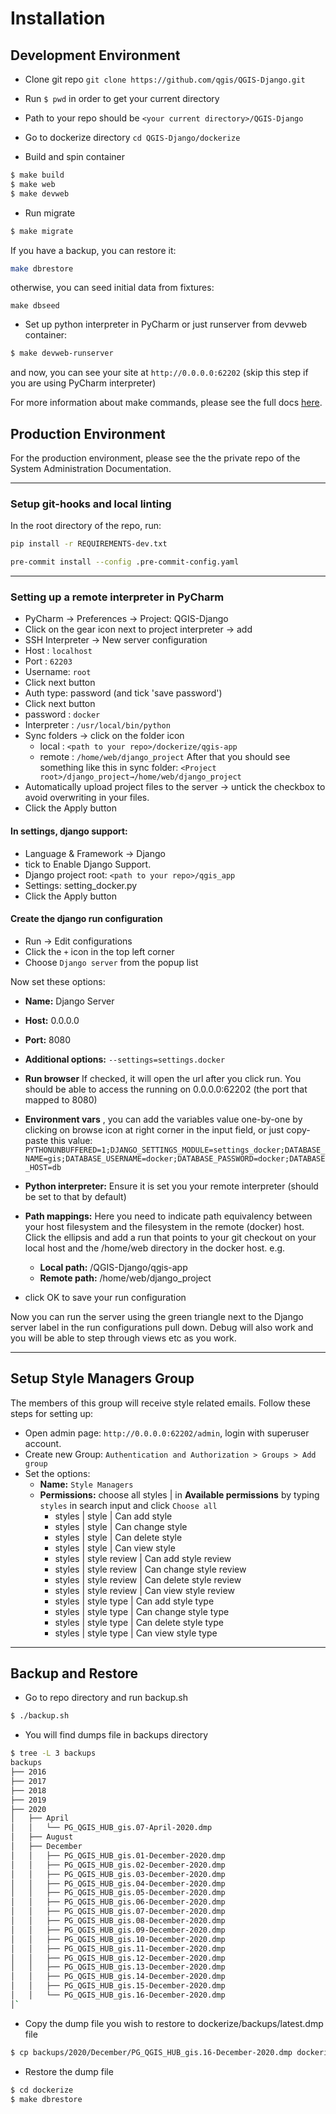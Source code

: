 # Installation

## Development Environment

- Clone git repo `git clone https://github.com/qgis/QGIS-Django.git`
- Run `$ pwd` in order to get your current directory
- Path to your repo should be `<your current directory>/QGIS-Django `
- Go to dockerize directory `cd QGIS-Django/dockerize`

- Build and spin container
```bash
$ make build
$ make web
$ make devweb
```

- Run migrate
```bash
$ make migrate
```

If you have a backup, you can restore it:

```bash
make dbrestore
```

otherwise, you can seed initial data from fixtures:
```
make dbseed
```

- Set up python interpreter in PyCharm or just runserver from devweb container:
```bash
$ make devweb-runserver
```
and now, you can see your site at `http://0.0.0.0:62202` (skip this step if you are using PyCharm interpreter)


For more information about make commands, please see the full docs [here](./dockerize/README.md).

## Production Environment
For the production environment, please see the the private repo of the System Administration Documentation.

---


### Setup git-hooks and local linting

In the root directory of the repo, run:

```bash
pip install -r REQUIREMENTS-dev.txt

pre-commit install --config .pre-commit-config.yaml
```

---

### Setting up a remote interpreter in PyCharm

- PyCharm -> Preferences -> Project: QGIS-Django
- Click on the gear icon next to project interpreter -> add
- SSH Interpreter -> New server configuration
- Host : `localhost`
- Port : `62203`
- Username: `root`
- Click next button
- Auth type: password (and tick 'save password')
- Click next button
- password : `docker`
- Interpreter : ``/usr/local/bin/python``
- Sync folders -> click on the folder icon
  - local : `<path to your repo>/dockerize/qgis-app`
  - remote : `/home/web/django_project`
  After that you should see something like this in sync folder:
   `<Project root>/django_project→/home/web/django_project`
- Automatically upload project files to the server -> untick the checkbox to avoid overwriting in your files.
- Click the Apply button


#### In settings, django support:

- Language & Framework -> Django
- tick to Enable Django Support.
- Django project root: ``<path to your repo>/qgis_app``
- Settings: setting_docker.py
- Click the Apply button

#### Create the django run configuration

- Run -> Edit configurations
- Click the `+` icon in the top left corner
- Choose ``Django server`` from the popup list

Now set these options:

* **Name:** Django Server
* **Host:** 0.0.0.0
* **Port:** 8080
* **Additional options:** ``--settings=settings.docker``
* **Run browser** If checked, it will open the url after you click run. You should be able to access the running on 0.0.0.0:62202 (the port that mapped to 8080)

* **Environment vars** , you can add the variables value one-by-one by clicking on browse icon at right corner in the input field, or just copy-paste this value:
`PYTHONUNBUFFERED=1;DJANGO_SETTINGS_MODULE=settings_docker;DATABASE_NAME=gis;DATABASE_USERNAME=docker;DATABASE_PASSWORD=docker;DATABASE_HOST=db`
* **Python interpreter:** Ensure it is set you your remote interpreter (should be
  set to that by default)

* **Path mappings:** Here you need to indicate path equivalency between your host
  filesystem and the filesystem in the remote (docker) host. Click the ellipsis
  and add a run that points to your git checkout on your local host and the
  /home/web directory in the docker host. e.g.
  * **Local path:** <path to your git repo>/QGIS-Django/qgis-app
  * **Remote path:** /home/web/django_project
* click OK to save your run configuration

Now you can run the server using the green triangle next to the Django server
label in the run configurations pull down. Debug will also work and you will be
able to step through views etc as you work.

---
## Setup Style Managers Group

The members of this group will receive style related emails.
Follow these steps for setting up:
- Open admin page: `http://0.0.0.0:62202/admin`, login with superuser account.
- Create new Group: `Authentication and Authorization > Groups > Add group`
- Set the options:
  - **Name:** `Style Managers`
  - **Permissions:**
    choose all styles | in **Available permissions** by typing `styles` in search input and click `Choose all`
    - styles | style | Can add style
    - styles | style | Can change style
    - styles | style | Can delete style
    - styles | style | Can view style
    - styles | style review | Can add style review
    - styles | style review | Can change style review
    - styles | style review | Can delete style review
    - styles | style review | Can view style review
    - styles | style type | Can add style type
    - styles | style type | Can change style type
    - styles | style type | Can delete style type
    - styles | style type | Can view style type

---
## Backup and Restore

- Go to repo directory and run backup.sh
```bash
$ ./backup.sh
```
- You will find dumps file in backups directory
```bash
$ tree -L 3 backups
backups
├── 2016
├── 2017
├── 2018
├── 2019
├── 2020
│   ├── April
│   │   └── PG_QGIS_HUB_gis.07-April-2020.dmp
│   ├── August
│   ├── December
│   │   ├── PG_QGIS_HUB_gis.01-December-2020.dmp
│   │   ├── PG_QGIS_HUB_gis.02-December-2020.dmp
│   │   ├── PG_QGIS_HUB_gis.03-December-2020.dmp
│   │   ├── PG_QGIS_HUB_gis.04-December-2020.dmp
│   │   ├── PG_QGIS_HUB_gis.05-December-2020.dmp
│   │   ├── PG_QGIS_HUB_gis.06-December-2020.dmp
│   │   ├── PG_QGIS_HUB_gis.07-December-2020.dmp
│   │   ├── PG_QGIS_HUB_gis.08-December-2020.dmp
│   │   ├── PG_QGIS_HUB_gis.09-December-2020.dmp
│   │   ├── PG_QGIS_HUB_gis.10-December-2020.dmp
│   │   ├── PG_QGIS_HUB_gis.11-December-2020.dmp
│   │   ├── PG_QGIS_HUB_gis.12-December-2020.dmp
│   │   ├── PG_QGIS_HUB_gis.13-December-2020.dmp
│   │   ├── PG_QGIS_HUB_gis.14-December-2020.dmp
│   │   ├── PG_QGIS_HUB_gis.15-December-2020.dmp
│   │   └── PG_QGIS_HUB_gis.16-December-2020.dmp
│`
```

- Copy the dump file you wish to restore to dockerize/backups/latest.dmp file
```bash
$ cp backups/2020/December/PG_QGIS_HUB_gis.16-December-2020.dmp dockerize/backups/latest.dmp
```

- Restore the dump file
```bash
$ cd dockerize
$ make dbrestore
```

